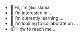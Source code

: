 - 👋 Hi, I’m @clislania
- 👀 I’m interested in ...
- 🌱 I’m currently learning ...
- 💞️ I’m looking to collaborate on ...
- 📫 How to reach me ...

<!---
clislania/clislania is a ✨ special ✨ repository because its `README.md` (this file) appears on your GitHub profile.
You can click the Preview link to take a look at your changes.
--->
